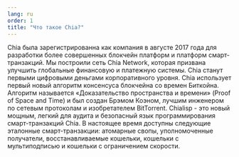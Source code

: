 ```yaml
---
lang: ru
order: 1
title: "Что такое Chia?"
---
```


Chia была зарегистрированна как компания в августе 2017 года для разработки более совершенных блокчейн платформ и платформ смарт-транзакций. Мы построили сеть Chia Network, которая призвана улучшить глобальные финансовую и платежную системы. Chia станут первыми цифровыми деньгами корпоративного уровня. Chia использует первый новый алгоритм консенсуса блокчейна со времен Биткойна. Алгоритм называется «Доказательство пространства и времени» (Proof of Space and Time) и был создан Брэмом Коэном, лучшим инженером по сетевым протоколам и изобретателем BitTorrent. Chialisp - это новый мощным, легкий для аудита и безопасный язык программирования смарт-транзакций Chia. В настоящее время доступны следующие эталонные смарт-транзакции: атомарные свопы, уполномоченные получатели, восстанавливаемые кошельки, кошельки с мультиподписью и кошельки с ограничением скорости.
